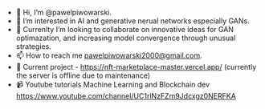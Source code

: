 - 👋 Hi, I’m @pawelpiwowarski.
- 👀 I’m interested in AI and generative nerual networks especially GANs. 
- 💞️ Currenlty I’m looking to collaborate on innovative ideas for GAN optimazation, and increasing model convergence through unusual strategies. 
- 📫 How to reach me pawelpiwowarski2000@gmail.com.
- 🚧 Current project - https://nft-marketplace-master.vercel.app/ (currently the server is offline due to maintenance) 
- 📹 Youtube tutorials Machine Learning and Blockchain dev https://www.youtube.com/channel/UC1rlNzFZm9Jdcxgz0NERFKA
<!---
pawelpiwowarski/pawelpiwowarski is a ✨ special ✨ repository because its `README.md` (this file) appears on your GitHub profile.
You can click the Preview link to take a look at your changes.
--->
